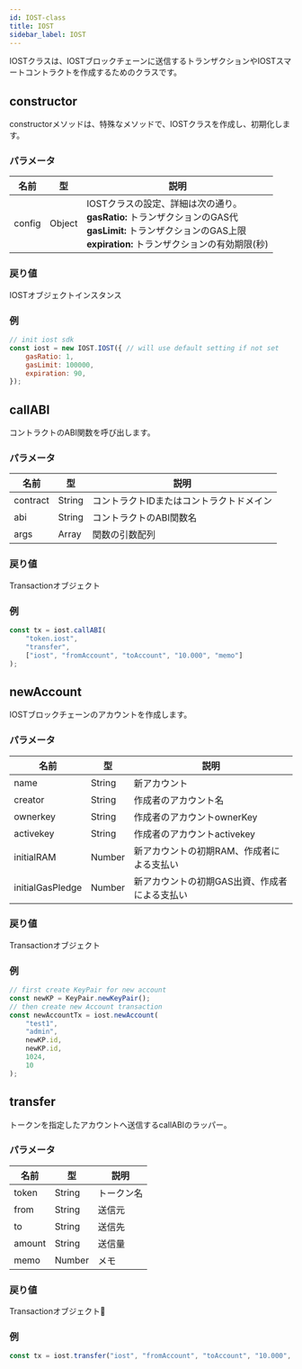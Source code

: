 ```yaml
---
id: IOST-class
title: IOST
sidebar_label: IOST
---
```


IOSTクラスは、IOSTブロックチェーンに送信するトランザクションやIOSTスマートコントラクトを作成するためのクラスです。

## constructor
constructorメソッドは、特殊なメソッドで、IOSTクラスを作成し、初期化します。

### パラメータ
名前             |型       |説明 
----                |--         |--
config |Object         | IOSTクラスの設定、詳細は次の通り。<br/> <b>gasRatio:</b> トランザクションのGAS代<br/> <b>gasLimit:</b> トランザクションのGAS上限<br/> <b>expiration:</b> トランザクションの有効期限(秒)

### 戻り値
IOSTオブジェクトインスタンス

### 例
```javascript
// init iost sdk
const iost = new IOST.IOST({ // will use default setting if not set
    gasRatio: 1,
    gasLimit: 100000,
    expiration: 90,
});
```

## callABI
コントラクトのABI関数を呼び出します。

### パラメータ
名前             |型       |説明 
----                |--         |--
contract |String         | コントラクトIDまたはコントラクトドメイン
abi 	 |String 		 | コントラクトのABI関数名
args	 |Array			 | 関数の引数配列

### 戻り値
Transactionオブジェクト

### 例
```javascript
const tx = iost.callABI(
	"token.iost",
	"transfer",
	["iost", "fromAccount", "toAccount", "10.000", "memo"]
);
```

## newAccount
IOSTブロックチェーンのアカウントを作成します。

### パラメータ
名前             |型       |説明 
----                |--         |--
name 			 |String	| 新アカウント
creator 	 	 |String	| 作成者のアカウント名
ownerkey	 	 |String	| 作成者のアカウントownerKey
activekey	 	 |String	| 作成者のアカウントactivekey
initialRAM	 	 |Number	| 新アカウントの初期RAM、作成者による支払い
initialGasPledge |Number	| 新アカウントの初期GAS出資、作成者による支払い

### 戻り値
Transactionオブジェクト

### 例
```javascript
// first create KeyPair for new account
const newKP = KeyPair.newKeyPair();
// then create new Account transaction
const newAccountTx = iost.newAccount(
    "test1",
    "admin",
    newKP.id,
    newKP.id,
    1024,
    10
);
```

## transfer
トークンを指定したアカウントへ送信するcallABIのラッパー。

### パラメータ
名前             |型       |説明 
----                |--         |--
token		|String	| トークン名
from 	 	|String	| 送信元
to			|String	| 送信先
amount	 	|String	| 送信量
memo	 	|Number	| メモ

### 戻り値
Transactionオブジェクト

### 例
```javascript
const tx = iost.transfer("iost", "fromAccount", "toAccount", "10.000", "memo");
```
